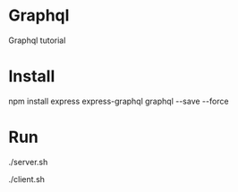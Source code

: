 # Graphql
Graphql tutorial

# Install
npm install express express-graphql graphql --save --force

# Run
./server.sh

./client.sh
